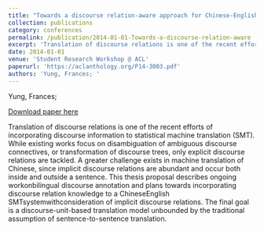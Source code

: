 ```yaml
---
title: "Towards a discourse relation-aware approach for Chinese-English machine translation"
collection: publications
category: conferences
permalink: /publication/2014-01-01-Towards-a-discourse-relation-aware
excerpt: 'Translation of discourse relations is one of the recent efforts of incorporating discourse information to statistical machine translation (SMT). While existing works focus on disambiguation of ambiguous discourse connectives, or transformation of discourse trees, only explicit discourse relations are tackled. A greater challenge exists in machine translation of Chinese, since implicit discourse relations are abundant and occur both inside and outside a sentence. This thesis proposal describes ongoing workonbilingual discourse annotation and plans towards incorporating discourse relation knowledge to a ChineseEnglish SMTsystemwithconsideration of implicit discourse relations. The final goal is a discourse-unit-based translation model unbounded by the traditional assumption of sentence-to-sentence translation.'
date: 2014-01-01
venue: 'Student Research Workshop @ ACL'
paperurl: 'https://aclanthology.org/P14-3003.pdf'
authors: 'Yung, Frances; '
---
```

Yung, Frances; 

<a href='https://aclanthology.org/P14-3003.pdf'>Download paper here</a>

Translation of discourse relations is one of the recent efforts of incorporating discourse information to statistical machine translation (SMT). While existing works focus on disambiguation of ambiguous discourse connectives, or transformation of discourse trees, only explicit discourse relations are tackled. A greater challenge exists in machine translation of Chinese, since implicit discourse relations are abundant and occur both inside and outside a sentence. This thesis proposal describes ongoing workonbilingual discourse annotation and plans towards incorporating discourse relation knowledge to a ChineseEnglish SMTsystemwithconsideration of implicit discourse relations. The final goal is a discourse-unit-based translation model unbounded by the traditional assumption of sentence-to-sentence translation.
